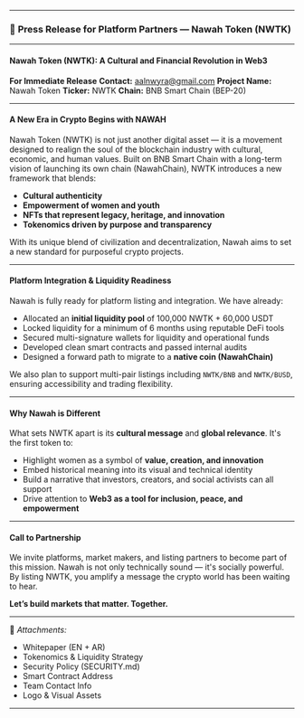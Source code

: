 

---

### 📰 **Press Release for Platform Partners — Nawah Token (NWTK)**

---

#### **Nawah Token (NWTK): A Cultural and Financial Revolution in Web3**

**For Immediate Release**
**Contact:** [aalnwyra@gmail.com](mailto:aalnwyra@gmail.com)
**Project Name:** Nawah Token
**Ticker:** NWTK
**Chain:** BNB Smart Chain (BEP-20)

---

#### **A New Era in Crypto Begins with NAWAH**

Nawah Token (NWTK) is not just another digital asset — it is a movement designed to realign the soul of the blockchain industry with cultural, economic, and human values. Built on BNB Smart Chain with a long-term vision of launching its own chain (NawahChain), NWTK introduces a new framework that blends:

* **Cultural authenticity**
* **Empowerment of women and youth**
* **NFTs that represent legacy, heritage, and innovation**
* **Tokenomics driven by purpose and transparency**

With its unique blend of civilization and decentralization, Nawah aims to set a new standard for purposeful crypto projects.

---

#### **Platform Integration & Liquidity Readiness**

Nawah is fully ready for platform listing and integration. We have already:

* Allocated an **initial liquidity pool** of 100,000 NWTK + 60,000 USDT
* Locked liquidity for a minimum of 6 months using reputable DeFi tools
* Secured multi-signature wallets for liquidity and operational funds
* Developed clean smart contracts and passed internal audits
* Designed a forward path to migrate to a **native coin (NawahChain)**

We also plan to support multi-pair listings including `NWTK/BNB` and `NWTK/BUSD`, ensuring accessibility and trading flexibility.

---

#### **Why Nawah is Different**

What sets NWTK apart is its **cultural message** and **global relevance**. It's the first token to:

* Highlight women as a symbol of **value, creation, and innovation**
* Embed historical meaning into its visual and technical identity
* Build a narrative that investors, creators, and social activists can all support
* Drive attention to **Web3 as a tool for inclusion, peace, and empowerment**

---

#### **Call to Partnership**

We invite platforms, market makers, and listing partners to become part of this mission. Nawah is not only technically sound — it's socially powerful. By listing NWTK, you amplify a message the crypto world has been waiting to hear.

**Let’s build markets that matter. Together.**

---

📎 *Attachments:*

* Whitepaper (EN + AR)
* Tokenomics & Liquidity Strategy
* Security Policy (SECURITY.md)
* Smart Contract Address
* Team Contact Info
* Logo & Visual Assets

---



